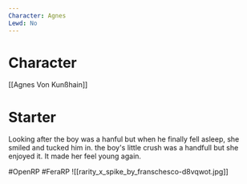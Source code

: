 ```yaml
---
Character: Agnes
Lewd: No
---
```

# Character
[[Agnes Von Kunßhain]]

# Starter
Looking after the boy was a hanful but when he finally fell asleep, she smiled and tucked him in. the boy's little crush was a handfull but she enjoyed it. It made her feel young again.  

#OpenRP #FeraRP
![[rarity_x_spike_by_franschesco-d8vqwot.jpg]]